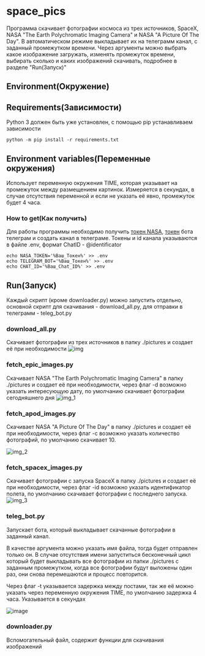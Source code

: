 # space_pics
Программа скачивает фотографии космоса из трех источников, SpaceX, NASA "The Earth Polychromatic Imaging Camera" и NASA 
"A Picture Of The Day". В автоматическом режиме выкладывает их на телеграмм канал, с заданный промежутком времени.
Через аргументы можно выбрать какое изображение загружать, изменять промежуток времени, выбирать сколько и каких 
изображений скачивать, подробнее в разделе "Run(Запуск)"
## Environment(Окружение)
## Requirements(Зависимости)
Python 3 должен быть уже установлен, с помощью pip устанавливаем зависимости

    python -m pip install -r requirements.txt

## Environment variables(Переменные окружения)
Использует переменную окружения TIME, которая указывает на промежуток между размещением картинок. Измеряется в секундах,
в случае отсутствия переменной и если не указать её явно, промежуток будет 4 часа.
### How to get(Как получить)
Для работы программы необходимо получить [токен NASA](https://api.nasa.gov/), [токен](https://telegram.me/BotFather)
бота телеграм и создать канал в телеграме. Токены и id канала указываются в файле .env, формат ChatID - @identificator

    echo NASA_TOKEN='%Ваш_Токен%' >> .env
    echo TELEGRAM_BOT='%Ваш_Токен%' >> .env
    echo CHAT_ID='%Ваш_Chat_ID%' >> .env

## Run(Запуск)
Каждый скрипт (кроме downloader.py) можно запустить отдельно, основной скрипт для скачивания - download_all.py,
для отправки в телеграмм - teleg_bot.py
### download_all.py
Скачивает фотографии из трех источников в папку ./pictures и создает её при необходимости
![img](https://github.com/MilanOfc/space_pics/assets/122183166/8d3fde7d-d8a4-4b2b-8a78-c0832e08ea6c)


### fetch_epic_images.py
Скачивает NASA "The Earth Polychromatic Imaging Camera" в папку ./pictures и создает её при необходимости, через флаг 
-d возможно указать интересующую дату, по умолчанию скачивает фотографии сегодняшнего дня
![img_1](https://github.com/MilanOfc/space_pics/assets/122183166/2bfea891-2e4b-4605-aaa2-41b7806c2ff6)

### fetch_apod_images.py
Скачивает NASA "A Picture Of The Day" в папку ./pictures и создает её при необходимости, через флаг 
-c возможно указать количество фотографий, по умолчанию скачивает 10.

![img_2](https://github.com/MilanOfc/space_pics/assets/122183166/9d3985b0-3ba8-4d56-b262-36d400c2ab40)

### fetch_spacex_images.py
Скачивает фотографии с запуска SpaceX в папку ./pictures и создает её при необходимости, через флаг 
-id возможно указать идентификатор полета, по умолчанию скачивает фотографии с последнего запуска.
![img_3](https://github.com/MilanOfc/space_pics/assets/122183166/8bb88982-00bf-42d7-8166-c473a64d2713)

### teleg_bot.py
Запускает бота, который выкладывает скачанные фотографии в заданный канал.

В качестве аргумента можно указать имя файла,
тогда будет отправлен только он. В случае отсутствия имени запуститься бесконечный цикл который будет выкладывать все фотографии из папки ./pictures с заданным промежутком,
когда все фотографии будут выложены один раз, они снова перемешаются и процесс повторится. 

Через флаг -t указывается задержка между постами, так же её можно указать через переменную окружения TIME, по умолчанию задержка 4 часа. 
Указывается в секундах

![image](https://github.com/MilanOfc/space_pics/assets/122183166/4c348be0-c931-452d-a012-6e8fb1affbc3)


### downloader.py
Вспомогательный файл, содержит функции для скачивания изображений
